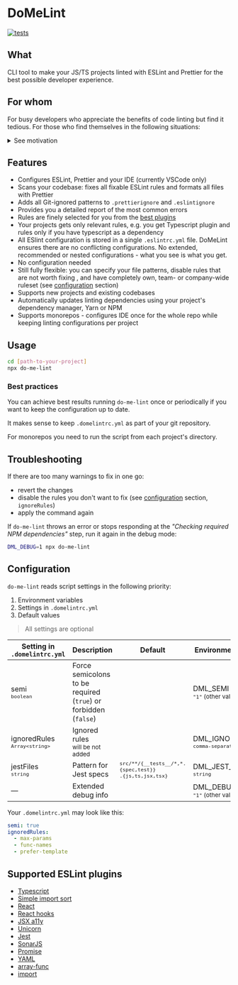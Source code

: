 # DoMeLint

[![tests](https://github.com/nikolai-katkov/do-me-lint/actions/workflows/tests.yml/badge.svg)](https://github.com/nikolai-katkov/do-me-lint/actions/workflows/tests.yml)

## What

CLI tool to make your JS/TS projects linted with ESLint and Prettier for the best possible developer experience.

## For whom

For busy developers who appreciate the benefits of code linting but find it tedious. For those who find themselves in the following situations:

<details>
<summary>See motivation</summary>
<p>

**I spend too much time to read ESLint rule docs.** It indicates that you are not happy with just applying recommended configs. To make a concious choice you have to learn what is considered a warning, how it might conflict with other rules, test all the rule options. **For hundreds of rules.**

**I don't remember why this rule is here.** Is your current config specific to the project? Do you keep track of the reasons to enable or disable a specific rule?

**I'm not sure if a rule is enabled in my config at all.** ESLint configurations work like layers: one recommended config can enable a rule, another one can cancel it, recommended configs are usually extended from some "base" in a tree-like hierarchy. In addition your project config may be impacted by the parent folder config unless you explicitly forbid it.

**I'd like to use modern ESLint plugins, but I have no time to monitor it.** You suspect that ESLint world is awesome, but trying out all these plugins?

**Sometimes I see more than one warning for the same code.** It indicates you have conflicting rules, or some cases are covered by Typescript.

</p>
</details>

## Features

- Configures ESLint, Prettier and your IDE (currently VSCode only)
- Scans your codebase: fixes all fixable ESLint rules and formats all files with Prettier
- Adds all Git-ignored patterns to `.prettierignore` and `.eslintignore`
- Provides you a detailed report of the most common errors
- Rules are finely selected for you from the [best plugins](#supported-eslint-plugins)
- Your projects gets only relevant rules, e.g. you get Typescript plugin and rules only if you have typescript as a dependency
- All ESlint configuration is stored in a single `.eslintrc.yml` file. DoMeLint ensures there are no conflicting configurations. No extended, recommended or nested configurations - what you see is what you get.
- No configuration needed
- Still fully flexible: you can specify your file patterns, disable rules that are not worth fixing , and have completely own, team- or company-wide ruleset (see [configuration](#configuration) section)
- Supports new projects and existing codebases
- Automatically updates linting dependencies using your project's dependency manager, Yarn or NPM
- Supports monorepos - configures IDE once for the whole repo while keeping linting configurations per project

## Usage

```bash
cd [path-to-your-project]
npx do-me-lint
```

### Best practices

You can achieve best results running `do-me-lint` once or periodically if you want to keep the configuration up to date.

It makes sense to keep `.domelintrc.yml` as part of your git repository.

For monorepos you need to run the script from each project's directory.

## Troubleshooting

If there are too many warnings to fix in one go:

- revert the changes
- disable the rules you don't want to fix (see [configuration](#configuration) section, `ignoreRules`)
- apply the command again

If `do-me-lint` throws an error or stops responding at the _"Checking required NPM dependencies"_ step, run it again in the debug mode:

```bash
DML_DEBUG=1 npx do-me-lint
```

## Configuration

`do-me-lint` reads script settings in the following priority:

1. Environment variables
2. Settings in `.domelintrc.yml`
3. Default values

> All settings are optional

| Setting in `.domelintrc.yml`                     | Description                                                     | Default                                                                    | Environment variable                                          |
| ------------------------------------------------ | --------------------------------------------------------------- | -------------------------------------------------------------------------- | ------------------------------------------------------------- |
| semi <br> <small>`boolean`</small>               | Force semicolons to be required (`true`) or forbidden (`false`) |                                                                            | DML_SEMI <br> <small>`"1"` (other values are false)</small>   |
| ignoredRules <br> <small>`Array<string>`</small> | Ignored rules <br> <small>will be not added</small>             |                                                                            | DML_IGNORED_RULES<br> <small>`comma-separated string`</small> |
| jestFiles<br> <small>`string`</small>            | Pattern for Jest specs                                          | <small> `src/**/{__tests__/*,*.{spec,test}}`<br>`.{js,ts,jsx,tsx}`</small> | DML_JEST_FILES <br> <small>`string`</small>                   |
| —                                                | Extended debug info                                             |                                                                            | DML_DEBUG <br> <small>`"1"` (other values are false)</small>  |

Your `.domelintrc.yml` may look like this:

```yaml
semi: true
ignoredRules:
  - max-params
  - func-names
  - prefer-template
```

## Supported ESLint plugins

- [Typescript](https://github.com/typescript-eslint/typescript-eslint/tree/master/packages/eslint-plugin)
- [Simple import sort](https://github.com/lydell/eslint-plugin-simple-import-sort)
- [React](https://github.com/yannickcr/eslint-plugin-react)
- [React hooks](https://github.com/facebook/react/tree/master/packages/eslint-plugin-react-hooks)
- [JSX a11y](https://github.com/jsx-eslint/eslint-plugin-jsx-a11y)
- [Unicorn](https://github.com/sindresorhus/eslint-plugin-unicorn)
- [Jest](https://github.com/jest-community/eslint-plugin-jest)
- [SonarJS](https://github.com/SonarSource/eslint-plugin-sonarjs)
- [Promise](https://github.com/xjamundx/eslint-plugin-promise)
- [YAML](https://github.com/ota-meshi/eslint-plugin-yml)
- [array-func](https://github.com/freaktechnik/eslint-plugin-array-func)
- [import](https://github.com/import-js/eslint-plugin-import)
